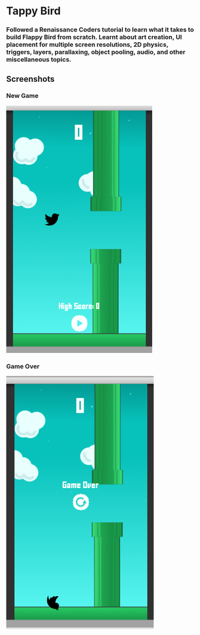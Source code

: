 # Tappy Bird
### Followed a Renaissance Coders tutorial to learn what it takes to build Flappy Bird from scratch. Learnt about art creation, UI placement for multiple screen resolutions, 2D physics, triggers, layers, parallaxing, object pooling, audio, and other miscellaneous topics.

## Screenshots

### New Game
![NewGame](https://github.com/QuintonEL/Tappy-Bird/blob/master/docs/start.png?raw=true)
### Game Over
![GameOver](https://github.com/QuintonEL/Tappy-Bird/blob/master/docs/gameover.png?raw=true)
